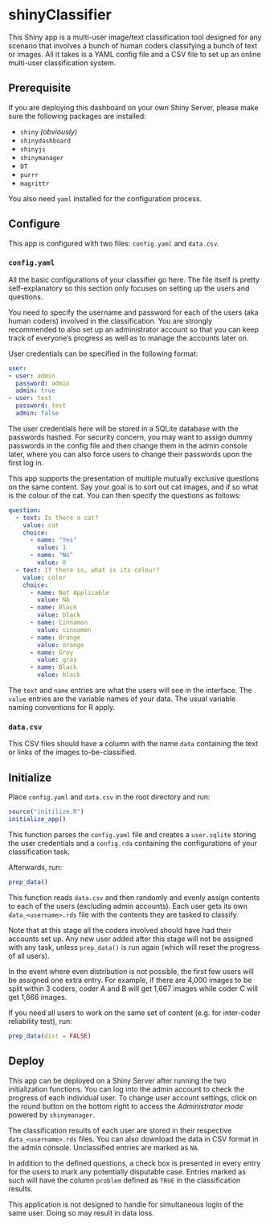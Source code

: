 # shinyClassifier

This Shiny app is a multi-user image/text classification tool designed 
for any scenario that involves a bunch of human coders classifying a bunch of 
text or images. All it takes is a YAML config file and a CSV file to set up
an online multi-user classification system.

## Prerequisite

If you are deploying this dashboard on your own Shiny Server, please
make sure the following packages are installed:

-   `shiny` _(obviously)_
-   `shinydashboard`
-   `shinyjs`
-   `shinymanager`
-   `DT`
-   `purrr`
-   `magrittr`

You also need `yaml` installed for the configuration process.

## Configure

This app is configured with two files: `config.yaml` and `data.csv`.

### `config.yaml`

All the basic configurations of your classifier go here. The file itself
is pretty self-explanatory so this section only focuses on setting up
the users and questions.

You need to specify the username and password for each of the users 
(aka human coders) involved in the classification. You are strongly recommended
to also set up an administrator account so that you can keep track of 
everyone’s progress as well as to manage the accounts later on.

User credentials can be specified in the following format:

``` yaml
user:
- user: admin
  password: admin
  admin: true
- user: test
  password: test
  admin: false
```

The user credentials here will be stored in a SQLite database with the
passwords hashed. For security concern, you may want to assign dummy
passwords in the config file and then change them in the admin console later,
where you can also force users to change their passwords upon the first log
in.

This app supports the presentation of multiple mutually exclusive questions 
on the same content. Say your goal is to sort out cat images, and if so what is
the colour of the cat. You can then specify the questions as follows:

``` yaml
question:
  - text: Is there a cat?
    value: cat
    choice:
      - name: "Yes"
        value: 1
      - name: "No"
        value: 0
  - text: If there is, what is its colour?
    value: color
    choice:
      - name: Not Applicable
        value: NA
      - name: Black
        value: black
      - name: Cinnamon
        value: cinnamon
      - name: Orange
        value: orange
      - name: Gray
        value: gray
      - name: Black
        value: black
```

The `text` and `name` entries are what the users will see in the
interface. The `value` entries are the variable names of your data. The usual
variable naming conventions for R apply.

### `data.csv`

This CSV files should have a column with the name `data` containing the
text or links of the images to-be-classified.

## Initialize

Place `config.yaml` and `data.csv` in the root directory and run:

``` r
source("initilize.R")
initialize_app()
```

This function parses the `config.yaml` file and creates a `user.sqlite`
storing the user credentials and a `config.rda` containing the
configurations of your classification task.

Afterwards, run:

``` r
prep_data()
```

This function reads `data.csv` and then randomly and evenly assign contents to
each of the users (excluding admin accounts). Each user gets its own
`data_<username>.rds` file with the contents they are tasked to classify.

Note that at this stage all the coders involved should have had their accounts
set up. Any new user added after this stage will not be assigned with any task,
unless `prep_data()` is run again (which will reset the progress of all users).

In the event where even distribution is not possible, the first few
users will be assigned one extra entry. For example, if there are
4,000 images to be split within 3 coders, coder A and B will get 1,667
images while coder C will get 1,666 images.

If you need all users to work on the same set of content (e.g. for inter-coder 
reliability test), run:

``` r
prep_data(dist = FALSE)
```

## Deploy

This app can be deployed on a Shiny Server after running the two initialization 
functions. You can log into the admin account to check the progress of each
individual user. To change user account settings, click on the round button 
on the bottom right to access the _Administrator mode_ powered 
by `shinymanager`.

The classification results of each user are stored in their respective
`data_<username>.rds` files. You can also download the data in CSV format
in the admin console. Unclassified entries are marked as `NA`. 

In addition to the defined questions, a check box is presented in every
entry for the users to mark any potentially disputable case. Entries marked
as such will have the column `problem` defined as `TRUE` in the classification
results.

This application is not designed to handle for simultaneous login of the same 
user. Doing so may result in data loss.
